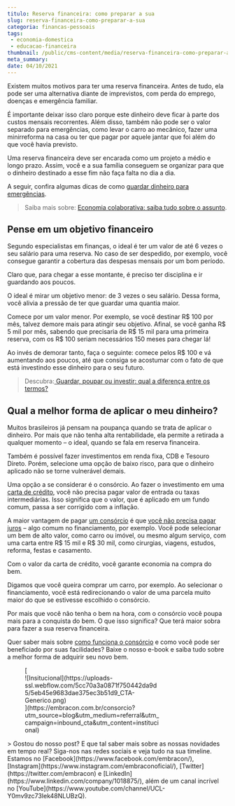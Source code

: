 ```yaml
---
titulo: Reserva financeira: como preparar a sua
slug: reserva-financeira-como-preparar-a-sua
categoria: financas-pessoais
tags:
 - economia-domestica
 - educacao-financeira
thumbnail: /public/cms-content/media/reserva-financeira-como-preparar-a-sua.png
meta_summary: 
date: 04/10/2021
---
```

Existem muitos motivos para ter uma reserva financeira. Antes de tudo, ela pode ser uma alternativa diante de imprevistos, com perda do emprego, doenças e emergência familiar.

É importante deixar isso claro porque este dinheiro deve ficar à parte dos custos mensais recorrentes. Além disso, também não pode ser o valor separado para emergências, como levar o carro ao mecânico, fazer uma minirreforma na casa ou ter que pagar por aquele jantar que foi além do que você havia previsto.

Uma reserva financeira deve ser encarada como um projeto a médio e longo prazo. Assim, você e a sua família conseguem se organizar para que o dinheiro destinado a esse fim não faça falta no dia a dia.

A seguir, confira algumas dicas de como [guardar dinheiro para emergências](https://www.embracon.com.br/blog/planejamento-financeiro-um-guia-para-as-financas-nao-sairem-de-controle).

> Saiba mais sobre: [Economia colaborativa: saiba tudo sobre o assunto](https://www.embracon.com.br/blog/economia-colaborativa-saiba-tudo-sobre-o-assunto).

Pense em um objetivo financeiro
-------------------------------

Segundo especialistas em finanças, o ideal é ter um valor de até 6 vezes o seu salário para uma reserva. No caso de ser despedido, por exemplo, você consegue garantir a cobertura das despesas mensais por um bom período.

Claro que, para chegar a esse montante, é preciso ter disciplina e ir guardando aos poucos.

O ideal é mirar um objetivo menor: de 3 vezes o seu salário. Dessa forma, você alivia a pressão de ter que guardar uma quantia maior.

Comece por um valor menor. Por exemplo, se você destinar R$ 100 por mês, talvez demore mais para atingir seu objetivo. Afinal, se você ganha R$ 5 mil por mês, sabendo que precisaria de R$ 15 mil para uma primeira reserva, com os R$ 100 seriam necessários 150 meses para chegar lá!

Ao invés de demorar tanto, faça o seguinte: comece pelos R$ 100 e vá aumentando aos poucos, até que consiga se acostumar com o fato de que está investindo esse dinheiro para o seu futuro.

> Descubra:[ Guardar, poupar ou investir: qual a diferença entre os termos?](https://www.embracon.com.br/blog/guardar-poupar-ou-investir-qual-a-diferenca-entre-os-termos)

Qual a melhor forma de aplicar o meu dinheiro?
----------------------------------------------

Muitos brasileiros já pensam na poupança quando se trata de aplicar o dinheiro. Por mais que não tenha alta rentabilidade, ela permite a retirada a qualquer momento – o ideal, quando se fala em reserva financeira.

Também é possível fazer investimentos em renda fixa, CDB e Tesouro Direto. Porém, selecione uma opção de baixo risco, para que o dinheiro aplicado não se torne vulnerável demais.

Uma opção a se considerar é o consórcio. Ao fazer o investimento em uma [carta de crédito](https://www.embracon.com.br/conhecaoconsorcio/o-que-e-carta-de-credito), você não precisa pagar valor de entrada ou taxas intermediárias. Isso significa que o valor, que é aplicado em um fundo comum, passa a ser corrigido com a inflação.

A maior vantagem de pagar [um consórcio](https://www.embracon.com.br/) é que [você não precisa pagar juros](https://www.embracon.com.br/blog/consorcio-nao-tem-juros-entenda) – algo comum no financiamento, por exemplo. Você pode selecionar um bem de alto valor, como carro ou imóvel, ou mesmo algum serviço, com uma carta entre R$ 15 mil e R$ 30 mil, como cirurgias, viagens, estudos, reforma, festas e casamento.

Com o valor da carta de crédito, você garante economia na compra do bem.

Digamos que você queira comprar um carro, por exemplo. Ao selecionar o financiamento, você está redirecionando o valor de uma parcela muito maior do que se estivesse escolhido o consórcio.

Por mais que você não tenha o bem na hora, com o consórcio você poupa mais para a conquista do bem. O que isso significa? Que terá maior sobra para fazer a sua reserva financeira.

Quer saber mais sobre [como funciona o consórcio](https://www.embracon.com.br/blog/afinal-o-que-e-o-consorcio) e como você pode ser beneficiado por suas facilidades? Baixe o nosso e-book e saiba tudo sobre a melhor forma de adquirir seu novo bem.

<figure class="w-richtext-figure-type-image w-richtext-align-center" style="max-width:310px">[<div>![Insitucional](https://uploads-ssl.webflow.com/5cc70a3a0871f750442da9d5/5eb45e9683dae375ec3b51d9_CTA-Generico.png)</div>](https://embracon.com.br/consorcio?utm_source=blog&utm_medium=referral&utm_campaign=inbound_cta&utm_content=institucional)</figure>> Gostou do nosso post? E que tal saber mais sobre as nossas novidades em tempo real? Siga-nos nas redes sociais e veja tudo na sua timeline. Estamos no [Facebook](https://www.facebook.com/embracon/), [Instagram](https://www.instagram.com/embraconoficial/), [Twitter](https://twitter.com/embracon) e [LinkedIn](https://www.linkedin.com/company/1018875/), além de um canal incrível no [YouTube](https://www.youtube.com/channel/UCL-Y0mv9zc73Iek48NLUBzQ).
